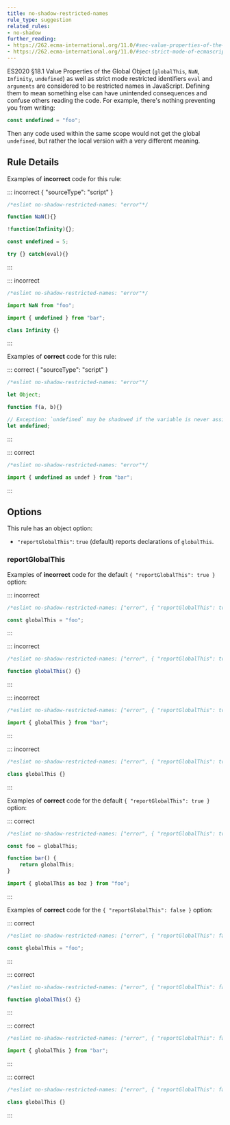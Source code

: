 ```yaml
---
title: no-shadow-restricted-names
rule_type: suggestion
related_rules:
- no-shadow
further_reading:
- https://262.ecma-international.org/11.0/#sec-value-properties-of-the-global-object
- https://262.ecma-international.org/11.0/#sec-strict-mode-of-ecmascript
---
```




ES2020 §18.1 Value Properties of the Global Object (`globalThis`, `NaN`, `Infinity`, `undefined`) as well as strict mode restricted identifiers `eval` and `arguments` are considered to be restricted names in JavaScript. Defining them to mean something else can have unintended consequences and confuse others reading the code. For example, there's nothing preventing you from writing:

```js
const undefined = "foo";
```

Then any code used within the same scope would not get the global `undefined`, but rather the local version with a very different meaning.

## Rule Details

Examples of **incorrect** code for this rule:

::: incorrect { "sourceType": "script" }

```js
/*eslint no-shadow-restricted-names: "error"*/

function NaN(){}

!function(Infinity){};

const undefined = 5;

try {} catch(eval){}
```

:::

::: incorrect

```js
/*eslint no-shadow-restricted-names: "error"*/

import NaN from "foo";

import { undefined } from "bar";

class Infinity {}
```

:::

Examples of **correct** code for this rule:

::: correct { "sourceType": "script" }

```js
/*eslint no-shadow-restricted-names: "error"*/

let Object;

function f(a, b){}

// Exception: `undefined` may be shadowed if the variable is never assigned a value.
let undefined;
```

:::

::: correct

```js
/*eslint no-shadow-restricted-names: "error"*/

import { undefined as undef } from "bar";
```

:::

## Options

This rule has an object option:

* `"reportGlobalThis"`: `true` (default) reports declarations of `globalThis`.

### reportGlobalThis

Examples of **incorrect** code for the default `{ "reportGlobalThis": true }` option:

::: incorrect

```js
/*eslint no-shadow-restricted-names: ["error", { "reportGlobalThis": true }]*/

const globalThis = "foo";
```

:::

::: incorrect

```js
/*eslint no-shadow-restricted-names: ["error", { "reportGlobalThis": true }]*/

function globalThis() {}
```

:::

::: incorrect

```js
/*eslint no-shadow-restricted-names: ["error", { "reportGlobalThis": true }]*/

import { globalThis } from "bar";
```

:::

::: incorrect

```js
/*eslint no-shadow-restricted-names: ["error", { "reportGlobalThis": true }]*/

class globalThis {}
```

:::

Examples of **correct** code for the default `{ "reportGlobalThis": true }` option:

::: correct

```js
/*eslint no-shadow-restricted-names: ["error", { "reportGlobalThis": true }]*/

const foo = globalThis;

function bar() {
    return globalThis;
}

import { globalThis as baz } from "foo";
```

:::

Examples of **correct** code for the `{ "reportGlobalThis": false }` option:

::: correct

```js
/*eslint no-shadow-restricted-names: ["error", { "reportGlobalThis": false }]*/

const globalThis = "foo";
```

:::

::: correct

```js
/*eslint no-shadow-restricted-names: ["error", { "reportGlobalThis": false }]*/

function globalThis() {}
```

:::

::: correct

```js
/*eslint no-shadow-restricted-names: ["error", { "reportGlobalThis": false }]*/

import { globalThis } from "bar";
```

:::

::: correct

```js
/*eslint no-shadow-restricted-names: ["error", { "reportGlobalThis": false }]*/

class globalThis {}
```

:::
